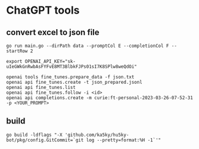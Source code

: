 # ChatGPT tools

## convert excel to json file

```shell
go run main.go --dirPath data --promptCol E --completionCol F --startRow 2
```

```shell
export OPENAI_API_KEY="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"

openai tools fine_tunes.prepare_data -f json.txt
openai api fine_tunes.create -t json_prepared.jsonl
openai api fine_tunes.list
openai api fine_tunes.follow -i <id>
openai api completions.create -m curie:ft-personal-2023-03-26-07-52-31 -p <YOUR_PROMPT>
```

## build

```shell
go build -ldflags "-X 'github.com/ka5ky/hu5ky-bot/pkg/config.GitCommit=`git log --pretty=format:%H -1`'"
```